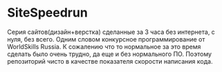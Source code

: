 # SiteSpeedrun
Серия сайтов(дизайн+верстка) сделанные за 3 часа без интернета, с нуля, без всего. Одним словом конкурсное программирование от WorldSkills Russia.
К сожалению что то нормальное за это время сделать было очень трудно, да еще и без нормального ПО. Поэтому репозиторий чисто в качестве показателя скорости написания кода.
